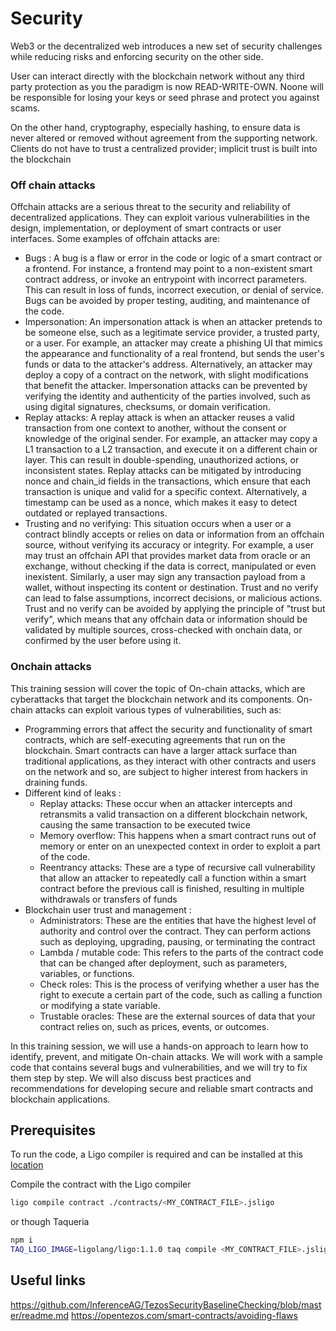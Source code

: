 # Security

Web3 or the decentralized web introduces a new set of security challenges while reducing risks and enforcing security on the other side.

User can interact directly with the blockchain network without any third party protection as you the paradigm is now READ-WRITE-OWN. Noone will be responsible for losing your keys or seed phrase and protect you against scams.

On the other hand, cryptography, especially hashing, to ensure data is never altered or removed without agreement from the supporting network. Clients do not have to trust a centralized provider; implicit trust is built into the blockchain

### Off chain attacks

Offchain attacks are a serious threat to the security and reliability of decentralized applications. They can exploit various vulnerabilities in the design, implementation, or deployment of smart contracts or user interfaces. Some examples of offchain attacks are:

- Bugs : A bug is a flaw or error in the code or logic of a smart contract or a frontend. For instance, a frontend may point to a non-existent smart contract address, or invoke an entrypoint with incorrect parameters. This can result in loss of funds, incorrect execution, or denial of service. Bugs can be avoided by proper testing, auditing, and maintenance of the code.
- Impersonation: An impersonation attack is when an attacker pretends to be someone else, such as a legitimate service provider, a trusted party, or a user. For example, an attacker may create a phishing UI that mimics the appearance and functionality of a real frontend, but sends the user's funds or data to the attacker's address. Alternatively, an attacker may deploy a copy of a contract on the network, with slight modifications that benefit the attacker. Impersonation attacks can be prevented by verifying the identity and authenticity of the parties involved, such as using digital signatures, checksums, or domain verification.
- Replay attacks: A replay attack is when an attacker reuses a valid transaction from one context to another, without the consent or knowledge of the original sender. For example, an attacker may copy a L1 transaction to a L2 transaction, and execute it on a different chain or layer. This can result in double-spending, unauthorized actions, or inconsistent states. Replay attacks can be mitigated by introducing nonce and chain_id fields in the transactions, which ensure that each transaction is unique and valid for a specific context. Alternatively, a timestamp can be used as a nonce, which makes it easy to detect outdated or replayed transactions.
- Trusting and no verifying: This situation occurs when a user or a contract blindly accepts or relies on data or information from an offchain source, without verifying its accuracy or integrity. For example, a user may trust an offchain API that provides market data from oracle or an exchange, without checking if the data is correct, manipulated or even inexistent. Similarly, a user may sign any transaction payload from a wallet, without inspecting its content or destination. Trust and no verify can lead to false assumptions, incorrect decisions, or malicious actions. Trust and no verify can be avoided by applying the principle of "trust but verify", which means that any offchain data or information should be validated by multiple sources, cross-checked with onchain data, or confirmed by the user before using it.

### Onchain attacks

This training session will cover the topic of On-chain attacks, which are cyberattacks that target the blockchain network and its components. On-chain attacks can exploit various types of vulnerabilities, such as:

- Programming errors that affect the security and functionality of smart contracts, which are self-executing agreements that run on the blockchain. Smart contracts can have a larger attack surface than traditional applications, as they interact with other contracts and users on the network and so, are subject to higher interest from hackers in draining funds.
- Different kind of leaks :
  - Replay attacks: These occur when an attacker intercepts and retransmits a valid transaction on a different blockchain network, causing the same transaction to be executed twice
  - Memory overflow: This happens when a smart contract runs out of memory or enter on an unexpected context in order to exploit a part of the code.
  - Reentrancy attacks: These are a type of recursive call vulnerability that allow an attacker to repeatedly call a function within a smart contract before the previous call is finished, resulting in multiple withdrawals or transfers of funds
- Blockchain user trust and management :
  - Administrators: These are the entities that have the highest level of authority and control over the contract. They can perform actions such as deploying, upgrading, pausing, or terminating the contract
  - Lambda / mutable code: This refers to the parts of the contract code that can be changed after deployment, such as parameters, variables, or functions.
  - Check roles: This is the process of verifying whether a user has the right to execute a certain part of the code, such as calling a function or modifying a state variable.
  - Trustable oracles: These are the external sources of data that your contract relies on, such as prices, events, or outcomes.

In this training session, we will use a hands-on approach to learn how to identify, prevent, and mitigate On-chain attacks. We will work with a sample code that contains several bugs and vulnerabilities, and we will try to fix them step by step. We will also discuss best practices and recommendations for developing secure and reliable smart contracts and blockchain applications.

## Prerequisites

To run the code, a Ligo compiler is required and can be installed at this [location](https://ligolang.org/docs/intro/installation/?lang=jsligo)

Compile the contract with the Ligo compiler

```bash
ligo compile contract ./contracts/<MY_CONTRACT_FILE>.jsligo
```

or though Taqueria

```bash
npm i
TAQ_LIGO_IMAGE=ligolang/ligo:1.1.0 taq compile <MY_CONTRACT_FILE>.jsligo
```

## Useful links

https://github.com/InferenceAG/TezosSecurityBaselineChecking/blob/master/readme.md
https://opentezos.com/smart-contracts/avoiding-flaws
